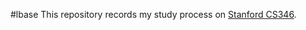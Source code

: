 #lbase
This repository records my study process on [Stanford CS346](http://web.stanford.edu/class/cs346/).